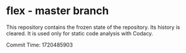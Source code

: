 # flex - master branch

This repository contains the frozen state of the repository.
Its history is cleared. It is used only for static code
analysis with Codacy.

Commit Time: 1720485903